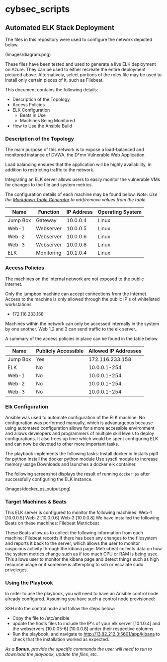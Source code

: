 # cybsec_scripts
## Automated ELK Stack Deployment

The files in this repository were used to configure the network depicted below.

(Images/diagram.png)

These files have been tested and used to generate a live ELK deployment on Azure. They can be used to either recreate the entire deployment pictured above. Alternatively, select portions of the roles file may be used to install only certain pieces of it, such as Filebeat.

  

This document contains the following details:
- Description of the Topology
- Access Policies
- ELK Configuration
  - Beats in Use
  - Machines Being Monitored
- How to Use the Ansible Build


### Description of the Topology

The main purpose of this network is to expose a load-balanced and monitored instance of DVWA, the D*mn Vulnerable Web Application.

Load balancing ensures that the application will be highly availability, in addition to restricting traffic to the network.


Integrating an ELK server allows users to easily monitor the vulnerable VMs for changes to the file and system metrics.


The configuration details of each machine may be found below.
_Note: Use the [Markdown Table Generator](http://www.tablesgenerator.com/markdown_tables) to add/remove values from the table_.

| Name     | Function | IP Address | Operating System |
|----------|----------|------------|------------------|
| Jump Box | Gateway  | 10.0.0.4   | Linux            |
| Web-1    | Webserver| 10.0.0.5   | Linux            |
| Web-2    | Webserver| 10.0.0.6   | Linux            |
| Web-3    | Webserver| 10.0.0.8   | Linux            |
| ELK      |Monitoring| 10.1.0.4   | Linux            |

### Access Policies

The machines on the internal network are not exposed to the public Internet. 

Only the jumpbox machine can accept connections from the Internet. Access to the machine is only allowed through the public IP's of whitelisted workstations
- 172.116.233.158

Machines within the network can only be accessed internally in the system by one another. Web 1,2 and 3 can send traffic to the elk server..


A summary of the access policies in place can be found in the table below.

| Name     | Publicly Accessible | Allowed IP Addresses |
|----------|---------------------|----------------------|
| Jump Box | Yes                 | 172.116.233.158      |
| ELK      | No                  | 10.0.0.1-254         |
| Web-1    | No                  | 10.0.0.1-254         |
| Web-2    | No                  | 10.0.0.1-254         |
| Web-3    | No                  | 10.0.0.1-254          |
### Elk Configuration

Ansible was used to automate configuration of the ELK machine. No configuration was performed manually, which is advantageous because
using automated configuration allows for a more accessible environment and allows developers and programmers of multiple skill levels to deploy configurations. It also frees up time which would be spent  configuring ELK and can now be devoted to other more important tasks.

The playbook implements the following tasks:
Install docker.io
Installs pip3 for python
Install the docker python module
Use sysctl module to increase memory usage
Downloads and launches a docker elk container.

The following screenshot displays the result of running `docker ps` after successfully configuring the ELK instance.

(Images/docker_ps_output.png)

### Target Machines & Beats
This ELK server is configured to monitor the following machines:
Web-1 [10.0.0.5]
Web-2 [10.0.0.6]
Web-3 [10.0.0.8]
We have installed the following Beats on these machines:
Filebeat
Metricbeat

These Beats allow us to collect the following information from each machine:
Filebeat records if there has been any changes to the filesystem and reports it back to the server, which allows the user to monitor suspcious activity through the kibana page. Metricbeat collects data on how the system metrics change such as if too much CPU or RAM is being usec. This allows user to monitor the kibana page and detect things such as high resource usage or if someone is attempting to ssh or escalate sudo priveleges. 

### Using the Playbook
In order to use the playbook, you will need to have an Ansible control node already configured. Assuming you have such a control node provisioned: 

SSH into the control node and follow the steps below:
- Copy the  file to /etc/ansible.
- update the hosts files to include the IP's of your elk server [10.1.0.4] and the webservers [10.0.05-6] [10.0.0.8] under their respective columns
- Run the playbook, and navigate to http://13.82.212.3:5601/app/kibana to check that the installation worked as expected.



_As a **Bonus**, provide the specific commands the user will need to run to download the playbook, update the files, etc._
